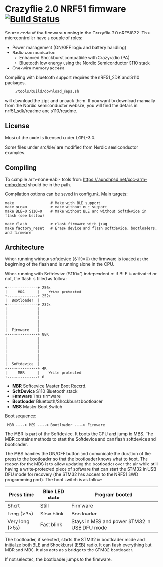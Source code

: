 # Crazyflie 2.0 NRF51 firmware [![Build Status](https://travis-ci.org/bitcraze/crazyflie2-nrf-firmware.svg)](https://travis-ci.org/bitcraze/crazyflie2-nrf-firmware)

Source code of the firmware running in the Crazyflie 2.0 nRF51822.
This microcontroller have a couple of roles:
 - Power management (ON/OFF logic and battery handling)
 - Radio communication
   - Enhanced Shockburst compatible with Crazyradio (PA)
   - Bluetooth low energy using the Nordic Semiconductor S110 stack
 - One-wire memory access

Compiling with bluetooth support requires the nRF51_SDK and S110 packages.

        ./tools/build/download_deps.sh

will download the zips and unpack them.
If you want to download manually from the Nordic semiconductor website, you
will find the details in nrf51_sdk/readme and s110/readme.

License
-------

Most of the code is licensed under LGPL-3.0.

Some files under src/ble/ are modified from Nordic semiconductor examples.

Compiling
---------

To compile arm-none-eabi- tools from https://launchpad.net/gcc-arm-embedded
should be in the path.

Compilation options can be saved in config.mk. Main targets:

```
make                 # Make with BLE support
make BLE=0           # Make without BLE support
make BLE=0 S110=0    # Make without BLE and without Softdevice in flash (see bellow)

make flash           # Flash firmware with jtag
make factory_reset   # Erase device and flash softdevice, bootloaders, and firmware
```

Architecture
------------

When running without softdevice (S110=0) the firmware is loaded at the
beginning of the flash and is running alone in the CPU.

When running with Softdevive (S110=1) independent of if BLE is activated
or not, the flash is filled as follow:
```
+--------------+ 256k
|     MBS      |    Write protected
+--------------+ 252k
|  Bootloader  |
+--------------+ 232k
|              |
|              |
|              |
|              |
|              |
|  Firmware    |
+--------------+ 88K
|              |
|              |
|              |
|              |
|              |
|              |
|  Softdevice  |
+--------------+ 4K
|     MBR      |    Write protected
+--------------+ 0
```

 - **MBR** Softdevice Master Boot Record.
 - **SoftDevice** S110 Bluetooth stack
 - **Firmware** This firmware
 - **Bootloader** Bluetooth/Shockburst bootloader
 - **MBS** Master Boot Switch

Boot sequence:
```
 MBR ----> MBS ----> Bootloader ----> Firmware
```

The MBR is part of the Softdevice. It boots the CPU and jump to MBS.
The MBR contains methods to start the Softdevice and can flash softdevice
and bootloader.

The MBS handles the ON/OFF button and comunicate the duration of the press to
the bootloader so that the bootloader knows what to boot. The reason for the
MBS is to allow updating the bootloader over the air while still having a
write-protected piece of software that can start the STM32 in USB DFU mode
for recovery (the STM32 has access to the NRF51 SWD programming port). The boot
switch is as follow:

| Press time      | Blue LED state | Program booted                               |
| --------------- | -------------- | -------------------------------------------- |
| Short           | Still          | Firmware                                     |
| Long (>3s)      | Slow blink     | Bootloader                                   |
| Very long (>5s) | Fast blink     | Stays in MBS and power STM32 in USB DFU mode |

The bootloader, if selected, starts the STM32 in bootloader mode and initialize
both BLE and Shockburst (ESB) radio. It can flash everything but MBR and MBS.
It also acts as a bridge to the STM32 bootloader.

If not selected, the bootloader jumps to the firmware.
